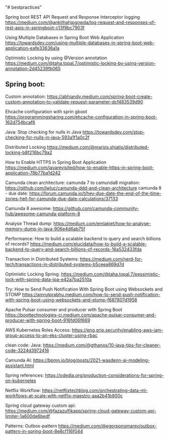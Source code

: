 "# bestpractices" 

Spring boot REST API Request and Response Interceptor logging
https://medium.com/@ankithahjpgowda/log-request-and-responses-of-rest-apis-in-springboot-c13f9bc7903f


Using Multiple Databases in Spring Boot Web Application
https://towardsdev.com/using-multiple-databases-in-spring-boot-web-application-eafe33636a1a


Optimistic Locking by using @Version annotation
https://medium.com/@taha.topal.7/optimistic-locking-by-using-version-annotation-2d45239fb065

Spring boot:
-----------
Custom annotation:
https://abhiandy.medium.com/spring-boot-create-custom-annotation-to-validate-request-parameter-dcf483539d90

Ehcache configuration with sprin gboot
https://programmingsharing.com/ehcache-configuration-in-spring-boot-162d754bcaf6


Java:
Stop checking for nulls in Java
https://towardsdev.com/stop-checking-for-nulls-in-java-593a1f1a0c2f


Distributed Locking
https://medium.com/@marios.shiatis/distributed-locking-b8f216bc79a2


How to Enable HTTPS in Spring Boot Application
https://medium.com/javarevisited/how-to-enable-https-in-spring-boot-application-78b77ba1d242



Camunda clean architecture:
camunda 7 to camunda8 migration:
https://github.com/lwluc/camunda-ddd-and-clean-architecture
camunda 8 - due date:
https://forum.camunda.io/t/hey-due-date-the-end-of-the-time-zones-hell-for-camunda-due-date-calculations/37133

Camunda 8 awesome:
https://github.com/camunda-community-hub/awesome-camunda-platform-8






Analyse Thread dump:
https://medium.com/emlakjet/how-to-analyse-memory-dump-in-java-906e4d6ab75f



Performance:
How to build a scalable backend to query and search billions of records?
https://medium.com/elucidata/how-to-build-a-scalable-backend-to-query-and-search-billions-of-records-16a532433fda


Transaction in Distributed Systems:
https://medium.com/nerd-for-tech/transactions-in-distributed-systems-b5ceea869d7d

Optimistic Locking Spring:
https://medium.com/@taha.topal.7/pessimistic-lock-with-spring-data-jpa-e42a7ba2510a


Try:
How to Send Push Notification With Spring Boot using Websockets and STOMP
https://amrutprabhu.medium.com/how-to-send-push-notification-with-spring-boot-using-websockets-and-stomp-f687807d1958


Apache Pulsar consumer and producer with Spring Boot
https://boottechnologies-ci.medium.com/apache-pulsar-consumer-and-producer-with-spring-boot-916fd06f669



AWS Kubernetes Roles Access:
https://eng.grip.security/enabling-aws-iam-group-access-to-an-eks-cluster-using-rbac


clean code: Java:
https://medium.com/@gthanos/10-java-tips-for-cleaner-code-3224d3972416


Camunda AI:
https://bpmn.io/blog/posts/2021-wasdenn-ai-modeling-assistant.html


Spring references:
https://odedia.org/production-considerations-for-spring-on-kubernetes


Netflix Workflow:
https://netflixtechblog.com/orchestrating-data-ml-workflows-at-scale-with-netflix-maestro-aaa2b41b800c

Spring cloud gateway custom api:
https://medium.com/@fazazulfikapp/spring-cloud-gateway-custom-api-limiter-1a600de6bedf


Patterns:
Outbox-pattern
https://medium.com/@egorponomarev/outbox-pattern-in-spring-boot-8e8cf116f044


